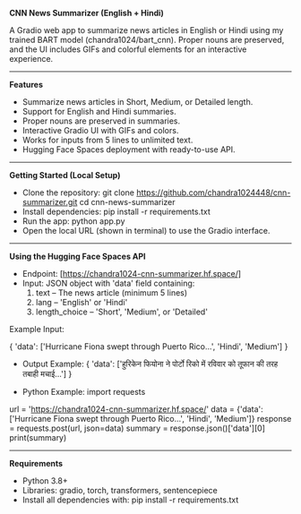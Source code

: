 **CNN News Summarizer (English + Hindi)**

A Gradio web app to summarize news articles in English or Hindi using my trained BART model (chandra1024/bart_cnn). Proper nouns are preserved, and the UI includes GIFs and colorful elements for an interactive experience.

----------------------------------------------------------------------------------------------------------

**Features**

* Summarize news articles in Short, Medium, or Detailed length.
* Support for English and Hindi summaries.
* Proper nouns are preserved in summaries.
* Interactive Gradio UI with GIFs and colors.
* Works for inputs from 5 lines to unlimited text.
* Hugging Face Spaces deployment with ready-to-use API.

---------------------------------------------------------------------------------------------------------

**Getting Started (Local Setup)**

* Clone the repository:
   git clone https://github.com/chandra1024448/cnn-summarizer.git
   cd cnn-news-summarizer
* Install dependencies:
   pip install -r requirements.txt
* Run the app:
   python app.py
* Open the local URL (shown in terminal) to use the Gradio interface.

---------------------------------------------------------------------------------------------------------

**Using the Hugging Face Spaces API**

* Endpoint: [https://chandra1024-cnn-summarizer.hf.space/]
* Input: JSON object with 'data' field containing:
   1. text – The news article (minimum 5 lines)
   2. lang – 'English' or 'Hindi'
   3. length_choice – 'Short', 'Medium', or 'Detailed'
 
Example Input:

   {
     'data': ['Hurricane Fiona swept through Puerto Rico...', 'Hindi', 'Medium']
   }
* Output Example:
   {
     'data': ['हुरिकेन फियोना ने पोर्टो रिको में रविवार को तूफान की तरह तबाही मचाई...']
   }
  
* Python Example:
import requests

url = 'https://chandra1024-cnn-summarizer.hf.space/'
data = {'data': ['Hurricane Fiona swept through Puerto Rico...', 'Hindi', 'Medium']}
response = requests.post(url, json=data)
summary = response.json()['data'][0]
print(summary)

-----------------------------------------------------------------------------------------------------------

**Requirements**

* Python 3.8+
* Libraries: gradio, torch, transformers, sentencepiece
* Install all dependencies with:
   pip install -r requirements.txt
